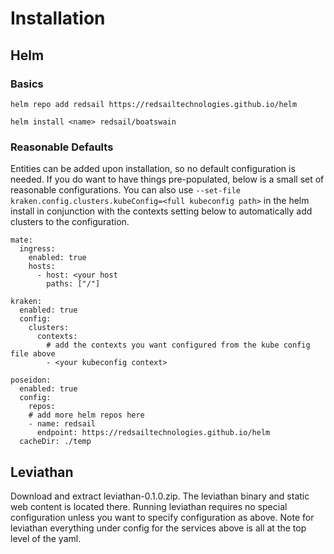 # Installation

## Helm
### Basics
`helm repo add redsail https://redsailtechnologies.github.io/helm`

`helm install <name> redsail/boatswain`

### Reasonable Defaults
Entities can be added upon installation, so no default configuration is needed. If you do want to have things pre-populated, below is a small set of reasonable configurations. You can also use `--set-file kraken.config.clusters.kubeConfig=<full kubeconfig path>` in the helm install in conjunction with the contexts setting below to automatically add clusters to the configuration.
```
mate:
  ingress:
    enabled: true
    hosts:
      - host: <your host
        paths: ["/"]

kraken:
  enabled: true
  config:
    clusters:
      contexts:
        # add the contexts you want configured from the kube config file above
        - <your kubeconfig context>

poseidon:
  enabled: true
  config:
    repos:
    # add more helm repos here
    - name: redsail
      endpoint: https://redsailtechnologies.github.io/helm
  cacheDir: ./temp
```

## Leviathan
Download and extract leviathan-0.1.0.zip. The leviathan binary and static web content is located there. Running leviathan requires no special configuration unless you want to specify configuration as above. Note for leviathan everything under config for the services above is all at the top level of the yaml.
